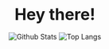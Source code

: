 <p align="center">
	<b style="font-size: 32px;">Hey there!</b>
	<br><br>
	<img src="https://github-readme-stats.vercel.app/api?username=ethoirl&bg_color=90,FF0A43,FF0094&title_color=fff&text_color=fff&count_private=true&show_icons=true&hide_border" alt="Github Stats"/>
	<img src="https://github-readme-stats.vercel.app/api/top-langs/?username=ethoirl&bg_color=90,FF0094,FF0A43&title_color=fff&text_color=fff&layout=compact&hide_border" alt="Top Langs"/>
</p>